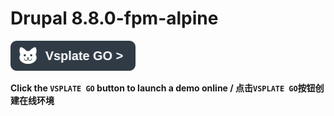 # Drupal 8.8.0-fpm-alpine

<a href="https://www.vsplate.com/?docker-compose=https://github.com/vsplate/dcenvs/drupal/8.8.0-fpm-alpine"><img alt="VSPLATE GO" src="https://raw.githubusercontent.com/vsplate/images/master/vsgo_btn.png" width="200px"></a>

**Click the `VSPLATE GO` button to launch a demo online / 点击`VSPLATE GO`按钮创建在线环境**